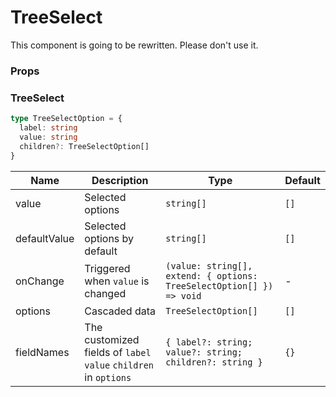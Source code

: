 # TreeSelect <Experimental></Experimental>

<Alert type="error">
This component is going to be rewritten. Please don't use it.
</Alert>

<code src="./demos/demo1.tsx"></code>

### Props

### TreeSelect

```typescript | pure
type TreeSelectOption = {
  label: string
  value: string
  children?: TreeSelectOption[]
}
```

| Name         | Description                                                      | Type                                                                 | Default |
| ------------ | ---------------------------------------------------------------- | -------------------------------------------------------------------- | ------- |
| value        | Selected options                                                 | `string[]`                                                           | `[]`    |
| defaultValue | Selected options by default                                      | `string[]`                                                           | `[]`    |
| onChange     | Triggered when `value` is changed                                | `(value: string[], extend: { options: TreeSelectOption[] }) => void` | -       |
| options      | Cascaded data                                                    | `TreeSelectOption[]`                                                 | `[]`    |
| fieldNames   | The customized fields of `label` `value` `children` in `options` | `{ label?: string; value?: string; children?: string }`              | `{}`    |
